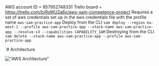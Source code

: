 AWS account ID = 857952748331
Trello board = https://trello.com/b/RsWU2a6x/aws-sam-competence-project
Requires a set of aws credentials set up in the aws credentials file with the profile name `aws-sam-practice-app`
Deploy from the CLI
```sam deploy --region eu-west-1 --profile aws-sam-practice-app --stack-name aws-sam-practice-app --resolve-s3 --capabilities CAPABILITY_IAM```
Destroying from the CLI
``` sam delete --stack-name aws-sam-practice-app --profile aws-sam-practice-app```

`# Architecture

!["AWS Architecture"](./aws-sam-cropped.png)